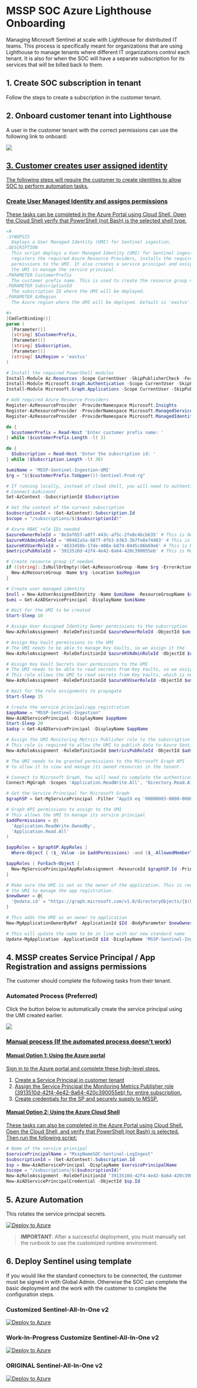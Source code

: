# MSSP SOC Azure Lighthouse Onboarding

Managing Microsoft Sentinel at scale with Lighthouse for distributed IT teams. This process is specifically meant for organizations that are using Lighthouse to manage tenants where different IT organizations control each tenant. It is also for when the SOC will have a separate subscription for its services that will be billed back to them.

## 1. Create SOC subscription in tenant

Follow the steps to create a subscription in the customer tenant.

## 2. Onboard customer tenant into Lighthouse

A user in the customer tenant with the correct permissions can use the following link to onboard:

<a href="https://portal.azure.com/#create/Microsoft.Template/uri/https%3A%2F%2Fraw.githubusercontent.com%2Fjoelst%2FAzLighthouse%2Fmain%2FLighthouse-Offers%2Flighthouse-offer1.json/createUIDefinitionUri/https%3A%2F%2Fraw.githubusercontent.com%2Fjoelst%2FAzLighthouse%2Fmain%2FLighthouse-Offers%2FcreateUiDefinition.json" target="_blank"><img src="https://aka.ms/deploytoazurebutton"/>

## 3. Customer creates user assigned identity

The following steps will require the customer to create identities to allow SOC to perform automation tasks.

### Create User Managed Identity and assigns permissions

These tasks can be completed in the Azure Portal using Cloud Shell. Open the Cloud Shell verify that PowerShell (not Bash) is the selected shell type.

```PowerShell
<#
.SYNOPSIS
  Deploys a User Managed Identity (UMI) for Sentinel ingestion.
.DESCRIPTION
  This script deploys a User Managed Identity (UMI) for Sentinel ingestion. It creates a resource group,
  registers the required Azure Resource Providers, installs the required PowerShell modules, and assigns
  permissions to the UMI. It also creates a service principal and assigns the required permissions for
  the UMI to manage the service principal.
.PARAMETER CustomerPrefix
  The customer prefix name. This is used to create the resource group name.
.PARAMETER SubscriptionId
  The subscription ID where the UMI will be deployed.
.PARAMETER AzRegion
  The Azure region where the UMI will be deployed. Default is 'eastus'.

#>
[CmdletBinding()]
param (
  [Parameter()]
  [string] $CustomerPrefix,
  [Parameter()]
  [string] $Subscription,
  [Parameter()]
  [string] $AzRegion = 'eastus'
)

# Install the required PowerShell modules
Install-Module Az.Resources -Scope CurrentUser -SkipPublisherCheck -Force -AllowClobber -AcceptLicense
Install-Module Microsoft.Graph.Authentication -Scope CurrentUser -SkipPublisherCheck -Force -AllowClobber -AcceptLicense
Install-Module Microsoft.Graph.Applications -Scope CurrentUser -SkipPublisherCheck -Force -AllowClobber -AcceptLicense

# Add required Azure Resource Providers
Register-AzResourceProvider -ProviderNamespace Microsoft.Insights
Register-AzResourceProvider -ProviderNamespace Microsoft.ManagedServices
Register-AzResourceProvider -ProviderNamespace Microsoft.ManagedIdentity

do {
  $customerPrefix = Read-Host 'Enter customer prefix name: '
} while ($customerPrefix.Length -lt 3)

do {
  $Subscription = Read-Host 'Enter the subscription id: '
} while ($Subscription.Length -lt 36)

$umiName = 'MSSP-Sentinel-Ingestion-UMI'
$rg = "$($customerPrefix.ToUpper())-Sentinel-Prod-rg"

# If running locally, instead of cloud shell, you will need to authenticate to Azure.
# Connect-AzAccount
Set-AzContext -SubscriptionId $Subscription

# Get the context of the current subscription
$subscriptionId = (Get-AzContext).Subscription.Id
$scope = "/subscriptions/$($subscriptionId)"

# Azure RBAC role IDs needed
$azureOwnerRoleId = '8e3af657-a8ff-443c-a75c-2fe8c4bcb635' # This is Owner.
$azureKVAdminRoleId = '00482a5a-887f-4fb3-b363-3b7fe8e74483' # This is Key Vault Administrator.
$azureKVUserRoleId = '4633458b-17de-408a-b874-0445c86b69e6' # This is Key Vault Secrets User.
$metricsPubRoleId = '3913510d-42f4-4e42-8a64-420c390055eb' # This is Monitoring Metrics Publisher.

# Create resource group if needed.
if ([string]::IsNullOrEmpty((Get-AzResourceGroup -Name $rg -ErrorAction SilentlyContinue))) {
  New-AzResourceGroup -Name $rg -Location $azRegion
}

# Create user managed identity
$null = New-AzUserAssignedIdentity -Name $umiName -ResourceGroupName $rg -Location $AzRegion
$umi = Get-AzADServicePrincipal -DisplayName $umiName

# Wait for the UMI to be created
Start-Sleep 10

# Assign User Assigned Identity Owner permissions to the subscription
New-AzRoleAssignment -RoleDefinitionId $azureOwnerRoleId -ObjectId $umi.Id -Scope $scope

# Assign Key Vault permissions to the UMI
# The UMI needs to be able to manage Key Vaults, so we assign it the
New-AzRoleAssignment -RoleDefinitionId $azureKVAdminRoleId -ObjectId $umi.Id -Scope $scope

# Assign Key Vault Secrets User permissions to the UMI
# The UMI needs to be able to read secrets from Key Vaults, so we assign it the Key Vault Secrets User role.
# This role allows the UMI to read secrets from Key Vaults, which is necessary for its operation.
New-AzRoleAssignment -RoleDefinitionId $azureKVUserRoleId -ObjectId $umi.Id -Scope $scope

# Wait for the role assignments to propagate
Start-Sleep 15

# Create the service principal/app registration
$appName = "MSSP-Sentinel-Ingestion"
New-AzADServicePrincipal -DisplayName $appName
Start-Sleep 20
$adsp = Get-AzADServicePrincipal -DisplayName $appName

# Assign the UMI Monitoring Metrics Publisher role to the subscription.
# This role is required to allow the UMI to publish data to Azure Sentinel/Azure Monitor.
New-AzRoleAssignment -RoleDefinitionId $metricsPubRoleId -ObjectId $adsp.Id -Scope $subscriptionId

# The UMI needs to be granted permissions to the Microsoft Graph API
# to allow it to view and manage its owned resources in the tenant.

# Connect to Microsoft Graph. You will need to complete the authentication outside the shell.
Connect-MgGraph -Scopes 'Application.ReadWrite.All', 'Directory.Read.All', 'AppRoleAssignment.ReadWrite.All' -NoWelcome

# Get the Service Principal for Microsoft Graph
$graphSP = Get-MgServicePrincipal -Filter "AppId eq '00000003-0000-0000-c000-000000000000'"

# Graph API permissions to assign to the UMI
# This allows the UMI to manage its service principal
$addPermissions = @(
  'Application.ReadWrite.OwnedBy',
  'Application.Read.All'
)

$appRoles = $graphSP.AppRoles |
  Where-Object { ($_.Value -in $addPermissions) -and ($_.AllowedMemberTypes -contains 'Application') }

$appRoles | ForEach-Object {
  New-MgServicePrincipalAppRoleAssignment -ResourceId $graphSP.Id -PrincipalId $umi.Id -AppRoleId $_.Id -ServicePrincipalId $umi.Id
}

# Make sure the UMI is set as the owner of the application. This is required to allow
# the UMI to manage the app registration.
$newOwner = @{
  '@odata.id' = "https://graph.microsoft.com/v1.0/directoryObjects/{$($umi.Id)}"
}

# This adds the UMI as an owner to application
New-MgApplicationOwnerByRef -ApplicationId $Id -BodyParameter $newOwner

# This will update the name to be in line with our new standard name
Update-MgApplication -ApplicationId $Id -DisplayName 'MSSP-Sentinel-Ingestion'
```

## 4. MSSP creates Service Principal / App Registration and assigns permissions

The customer should complete the following tasks from their tenant.

### Automated Process (Preferred)

Click the button below to automatically create the service principal using the UMI created earlier.

<a href="https://portal.azure.com/#create/Microsoft.Template/uri/https%3A%2F%2Fraw.githubusercontent.com%2Fjoelst%2FAzLighthouse%2Fmain%2FDeploy-ServicePrincipal%2Fdeployment.json" target="_blank"><img src="https://aka.ms/deploytoazurebutton"/>

### Manual process (If the automated process doesn't work)

#### Manual Option 1: Using the Azure portal

Sign in to the Azure portal and complete these high-level steps.

1. Create a Service Principal in customer tenant
2. Assign the Service Principal the Monitoring Metrics Publisher role (3913510d-42f4-4e42-8a64-420c390055eb) for entire subscription.
3. Create credentials for the SP and securely supply to MSSP.

#### Manual Option 2: Using the Azure Cloud Shell

These tasks can also be completed in the Azure Portal using Cloud Shell. Open the Cloud Shell, and verify that PowerShell (not Bash) is selected. Then run the following script:

```PowerShell
# Name of the service principal
$servicePrincipalName = "MsspNameSOC-Sentinel-LogIngest"
$subscriptionId = (Get-AzContext).Subscription.Id
$sp = New-AzAdServicePrincipal -DisplayName $servicePrincipalName
$scope = "/subscriptions/$($subscriptionId)"
New-AzRoleAssignment -RoleDefinitionId "3913510d-42f4-4e42-8a64-420c390055eb" -ObjectId $sp.Id -Scope $scope
New-AzADServicePrincipalCredential -ObjectId $sp.Id
```

## 5. Azure Automation

This rotates the service principal secrets.

[![Deploy to Azure](https://aka.ms/deploytoazurebutton)](https://portal.azure.com/#create/Microsoft.Template/uri/https%3A%2F%2Fraw.githubusercontent.com%2Fjoelst%2FAzLighthouse%2Fmain%2Fazure-automate%2FautomationAccount.json)

> **IMPORTANT**: After a successful deployment, you must manually set the runbook to use the customized runtime environment.

## 6. Deploy Sentinel using template

If you would like the standard connectors to be connected, the customer must be signed in with Global Admin. Otherwise the SOC can complete the basic deployment and the work with the customer to complete the configuration steps.

### Customized Sentinel-All-In-One v2

[![Deploy to Azure](https://aka.ms/deploytoazurebutton)](https://portal.azure.com/#create/Microsoft.Template/uri/https%3A%2F%2Fraw.githubusercontent.com%2Fjoelst%2FAzLighthouse%2Fmain%2FDeploy-Sentinel%2Fazuredeploy.json/createUIDefinitionUri/https%3A%2F%2Fraw.githubusercontent.com%2Fjoelst%2FAzLighthouse%2Fmain%2FDeploy-Sentinel%2FcreateUiDefinition.json)

### Work-In-Progress Customize Sentinel-All-In-One v2

[![Deploy to Azure](https://aka.ms/deploytoazurebutton)](https://portal.azure.com/#create/Microsoft.Template/uri/https%3A%2F%2Fraw.githubusercontent.com%2Fjoelst%2FAzLighthouse%2Fmain%2FDeploy-Sentinel-Dev%2Fazuredeploy.json/createUIDefinitionUri/https%3A%2F%2Fraw.githubusercontent.com%2Fjoelst%2FAzLighthouse%2Fmain%2FDeploy-Sentinel-Dev%2FcreateUiDefinition.json)

### ORIGINAL Sentinel-All-In-One v2

[![Deploy to Azure](https://aka.ms/deploytoazurebutton)](https://portal.azure.com/#create/Microsoft.Template/uri/https%3A%2F%2Fraw.githubusercontent.com%2Fjoelst%2FAzLighthouse%2Fmain%2FSentinel-All-In-One%2Fv2%2Fazuredeploy.json/createUIDefinitionUri/https%3A%2F%2Fraw.githubusercontent.com%2Fjoelst%2FAzLighthouse%2Fmain%2FSentinel-All-In-One%2Fv2%2FcreateUiDefinition.json)
